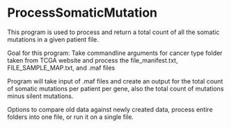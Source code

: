 # ProcessSomaticMutation
This program is used to process and return a total count of all the somatic mutations in a given patient file.

Goal for this program:
Take commandline arguments for cancer type folder taken from TCGA website
and process the file_manifest.txt, FILE_SAMPLE_MAP.txt, and .maf files

Program will take input of .maf files and create an output for the total count
of somatic mutations per patient per gene, also the total count of mutations
minus silent mutations.

Options to compare old data against newly created data, process entire folders into one file, or run it on a single file.
